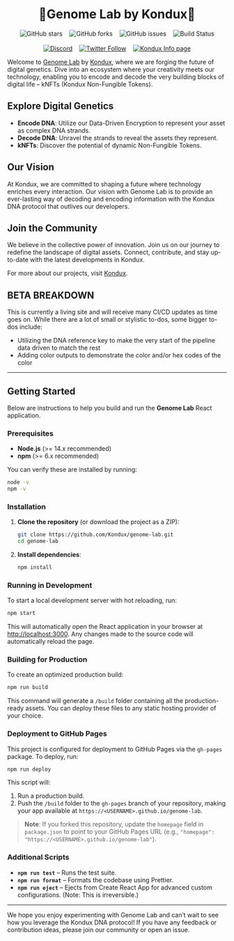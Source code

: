 <div align="center">
<h1>🧬Genome Lab by Kondux🧬</h1>
  
![GitHub stars](https://img.shields.io/github/stars/Kondux/genome-lab?style=social)&nbsp;&nbsp;&nbsp;
![GitHub forks](https://img.shields.io/github/forks/Kondux/genome-lab?style=social)&nbsp;&nbsp;&nbsp;
![GitHub issues](https://img.shields.io/github/issues/Kondux/genome-lab)&nbsp;&nbsp;&nbsp;
![Build Status](https://img.shields.io/badge/build-passing-brightgreen.svg)
<br><br>
[![Discord](https://img.shields.io/badge/Discord-join%20chat-blue.svg)](http://Kondux.gg)&nbsp;&nbsp;&nbsp;
[![Twitter Follow](https://img.shields.io/twitter/follow/kondux.svg?style=social&label=Follow)](https://twitter.com/Kondux_KNDX)&nbsp;&nbsp;&nbsp;
[![Kondux Info page](https://img.shields.io/badge/Kondux-News-blue.svg)](https://www.kondux.info)
</div>

Welcome to [Genome Lab](https://kondux.github.io/genome-lab) by
[Kondux](https://www.kondux.io), where we are forging the future of digital
genetics. Dive into an ecosystem where your creativity meets our technology,
enabling you to encode and decode the very building blocks of digital life –
kNFTs (Kondux Non-Fungible Tokens).

## Explore Digital Genetics

- **Encode DNA**: Utilize our Data-Driven Encryption to represent your asset as complex DNA strands.  
- **Decode DNA**: Unravel the strands to reveal the assets they represent.  
- **kNFTs**: Discover the potential of dynamic Non-Fungible Tokens.

## Our Vision

At Kondux, we are committed to shaping a future where technology enriches every
interaction. Our vision with Genome Lab is to provide an ever-lasting way of
decoding and encoding information with the Kondux DNA protocol that outlives our
developers.

## Join the Community

We believe in the collective power of innovation. Join us on our journey to
redefine the landscape of digital assets. Connect, contribute, and stay
up-to-date with the latest developments in Kondux.

For more about our projects, visit [Kondux](https://www.kondux.info).

## BETA BREAKDOWN

This is currently a living site and will receive many CI/CD updates as time goes
on. While there are a lot of small or stylistic to-dos, some bigger to-dos
include:

- Utilizing the DNA reference key to make the very start of the pipeline data
  driven to match the rest
- Adding color outputs to demonstrate the color and/or hex codes of the color

---

## Getting Started

Below are instructions to help you build and run the **Genome Lab** React application.

### Prerequisites

- **Node.js** (>= 14.x recommended)
- **npm** (>= 6.x recommended)

You can verify these are installed by running:

```bash
node -v
npm -v
```

### Installation

1. **Clone the repository** (or download the project as a ZIP):

   ```bash
   git clone https://github.com/Kondux/genome-lab.git
   cd genome-lab
   ```

2. **Install dependencies**:

   ```bash
   npm install
   ```

### Running in Development

To start a local development server with hot reloading, run:

```bash
npm start
```

This will automatically open the React application in your browser at
[http://localhost:3000](http://localhost:3000). Any changes made to the
source code will automatically reload the page.

### Building for Production

To create an optimized production build:

```bash
npm run build
```

This command will generate a `/build` folder containing all the production-ready
assets. You can deploy these files to any static hosting provider of your
choice.

### Deployment to GitHub Pages

This project is configured for deployment to GitHub Pages via the `gh-pages`
package. To deploy, run:

```bash
npm run deploy
```

This script will:

1. Run a production build.
2. Push the `/build` folder to the `gh-pages` branch of your repository, making
   your app available at `https://<USERNAME>.github.io/genome-lab`.

> **Note**: If you forked this repository, update the `homepage` field in
> `package.json` to point to your GitHub Pages URL (e.g., 
> `"homepage": "https://<USERNAME>.github.io/genome-lab"`).

### Additional Scripts

- **`npm run test`** – Runs the test suite.
- **`npm run format`** – Formats the codebase using Prettier.
- **`npm run eject`** – Ejects from Create React App for advanced custom configurations.
  (Note: This is irreversible.)

---

We hope you enjoy experimenting with Genome Lab and can’t wait to see how you
leverage the Kondux DNA protocol! If you have any feedback or contribution ideas,
please join our community or open an issue.
